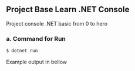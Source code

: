 ## Project Base Learn .NET Console
Project console .NET basic from 0 to hero

### a. Command for Run
```.sh
$ dotnet run
```
Example output in bellow